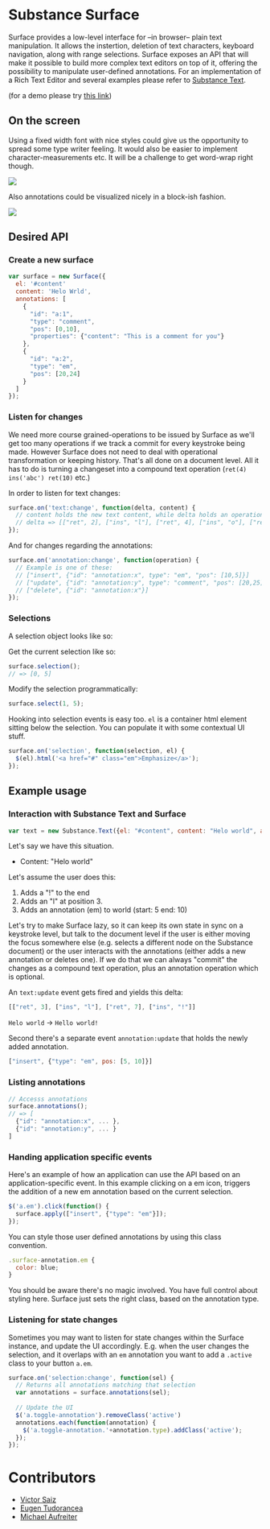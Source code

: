 # Substance Surface

Surface provides a low-level interface for –in browser– plain text manipulation. It allows the instertion, deletion of text characters, keyboard navigation, along with range selections.
Surface exposes an API that will make it possible to build more complex text editors on top of it, offering the possibility to manipulate user-defined annotations. For an implementation of a Rich Text Editor and several examples please refer to [Substance Text](https://github.com/substance/text).

(for a demo please try [this link](http://interior.substance.io/surface/))

## On the screen

Using a fixed width font with nice styles could give us the opportunity to spread some type writer feeling. It would also be easier to implement character-measurements etc. It will be a challenge to get word-wrap right though.

![](https://raw.github.com/substance/surface/gh-pages/assets/surface-cursor.png)

Also annotations could be visualized nicely in a block-ish fashion.

![](https://raw.github.com/substance/surface/gh-pages/assets/surface-annotation.png)


## Desired API

### Create a new surface

```js
var surface = new Surface({
  el: '#content'
  content: 'Helo Wrld',
  annotations: [
    {
      "id": "a:1",
      "type": "comment",
      "pos": [0,10],
      "properties": {"content": "This is a comment for you"}
    },
    {
      "id": "a:2",
      "type": "em",
      "pos": [20,24]
    }
  ]
});
```

### Listen for changes

We need more course grained-operations to be issued by Surface as we'll get too many operations if we track a commit for every keystroke being made. However Surface does not need to deal with operational transformation or keeping history. That's all done on a document level. All it has to do is turning a changeset into a compound text operation (`ret(4) ins('abc') ret(10)` etc.)

In order to listen for text changes:

```js
surface.on('text:change', function(delta, content) {
  // content holds the new text content, while delta holds an operation describing the change.
  // delta => [["ret", 2], ["ins", "l"], ["ret", 4], ["ins", "o"], ["ret", 3]]
});
```

And for changes regarding the annotations:

```js
surface.on('annotation:change', function(operation) {
  // Example is one of these:
  // ["insert", {"id": "annotation:x", type": "em", "pos": [10,5]}]
  // ["update", {"id": "annotation:y", type": "comment", "pos": [20,25], "properties": {"content": "Foo"}}]
  // ["delete", {"id": "annotation:x"}]
});
```

### Selections

A selection object looks like so:


Get the current selection like so:

```js
surface.selection();
// => [0, 5]
```

Modify the selection programmatically:

```js
surface.select(1, 5);
```

Hooking into selection events is easy too. `el` is a container html element sitting below the selection. You can populate it with some contextual UI stuff.

```js
surface.on('selection', function(selection, el) {
  $(el).html('<a href="#" class="em">Emphasize</a>');
});
```


## Example usage

### Interaction with Substance Text and Surface

```js
var text = new Substance.Text({el: "#content", content: "Helo world", annotations: []);
```

Let's say we have this situation.

- Content: "Helo world"

Let's assume the user does this:

1. Adds a "!" to the end
2. Adds an "l" at position 3.
3. Adds an annotation (em) to world (start: 5 end: 10)

Let's try to make Surface lazy, so it can keep its own state in sync on a keystroke level, but talk to the document level if the user is either moving the focus somewhere else (e.g. selects a different node on the Substance document) or the user interacts with the annotations (either adds a new annotation or deletes one). If we do that we can always "commit" the changes as a compound text operation, plus an annotation operation which is optional.


An `text:update` event gets fired and yields this delta:

```js
[["ret", 3], ["ins", "l"], ["ret", 7], ["ins", "!"]]
```

`Helo world` -> `Hello world!`

Second there's a separate event `annotation:update` that holds the newly added annotation.

```js
["insert", {"type": "em", pos: [5, 10]}]
```

### Listing annotations

```js
// Accesss annotations
surface.annotations(); 
// => [
  {"id": "annotation:x", ... },
  {"id": "annotation:y", ... }
]
```

### Handing application specific events

Here's an example of how an application can use the API based on an application-specific event. In this example clicking on a em icon, triggers the addition of a new em annotation based on the current selection. 

```js
$('a.em').click(function() {
  surface.apply(["insert", {"type": "em"}]);
});
```

You can style those user defined annotations by using this class convention. 

```js
.surface-annotation.em {
  color: blue;
}
```

You should be aware there's no magic involved. You have full control about styling here. Surface just sets the right class, based on the annotation type.

### Listening for state changes

Sometimes you may want to listen for state changes within the Surface instance, and update the UI accordingly. E.g. when the user changes the selection, and it overlaps with an `em` annotation you want to add a `.active` class to your button `a.em`.


```js
surface.on('selection:change', function(sel) {
  // Returns all annotations matching that selection
  var annotations = surface.annotations(sel);
  
  // Update the UI
  $('a.toggle-annotation').removeClass('active')
  annotations.each(function(annotation) {
    $('a.toggle-annotation.'+annotation.type).addClass('active');
  });
});
```

<!--

#### Write a list of commands that need to be implemented:

##### Caret movement:

+ `goCharLeft`
+ `goCharRight`
+ `goLineUp`
+ `goLineDown`
+ `goLineStart`
+ `goLineEnd`
+ `goDocStart`
+ `goDocEnd`
+ `goWordLeft`
+ `goWordRight`

##### Data manipulation commands:
+ `insChar` - insert string/char at position (line, column)
+ `delChar` - delete from to (range)
+ `delWordLeft`
+ `delWordRight`
+ `delLine`
+ `delAll`




## Notes on implementation

#### Defining the basics:

+ a __text node__ represents a string of _n_ characters
+ a __\n__ represents a line-break
+ a __line__ is a _visual_ constraint which is defined by the width of the container block (this makes a very important distinction between a code editor and a text editor)

Let's take a string of text:

"Is not the best kind of originality that which comes after a sound apprenticeship?__\n__The best kind of originality is that which comes after a sound apprenticeship, that which shall prove to be the blending of a firm conception of useful precedent and the progressive tendencies of an able mind."

HTML example:
```html
<article>
	<p>Is not the best kind of originality that which comes after a sound apprenticeship?
	<br>The best kind of originality is that which comes after a sound apprenticeship, that which shall prove to be the blending of a firm conception of useful precedent and the progressive tendencies of an able mind.</p>
</article>
```

Surface implementation example (editor width ~85 chars):
```html
<div class="surface" tabindex="1">
	<div class="line">
		<span>I</span>
		<span>s</span>
		<span>&nbsp;</span>
		<span>n</span>
		<span>o</span>
		<span>t</span>
		<span>&nbsp;</span>
		<span>t</span>
		<span>h</span>
		<span>e</span>
		<span>&nbsp;</span>
		<span>b</span>
		<span>e</span>
		<span>s</span>
		<span>t</span>
		<span>&nbsp;</span>
		<span>k</span>
		<span>i</span>
		<span>n</span>
		<span>d</span>
		<span>&nbsp;</span>
		<span>o</span>
		<span>f</span>
		<span>.</span>
		<span>.</span>
		<span class="caret">.</span>
	</div>
</div>
```
-->


# Contributors

-  [Victor Saiz](http://github.com/vectorsize)
-  [Eugen Tudorancea](http://github.com/navaru)
-  [Michael Aufreiter](http://github.com/michael)
